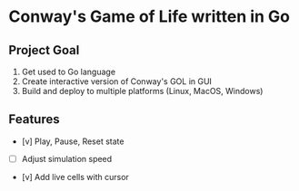 # Conway's Game of Life written in Go

## Project Goal

1. Get used to Go language
2. Create interactive version of Conway's GOL in GUI
3. Build and deploy to multiple platforms (Linux, MacOS, Windows)

## Features

- [v] Play, Pause, Reset state
- [ ] Adjust simulation speed
- [v] Add live cells with cursor

